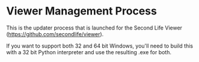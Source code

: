 Viewer Management Process
=========================

This is the updater process that is launched for the Second Life
Viewer (https://github.com/secondlife/viewer).

If you want to support both 32 and 64 bit Windows, you'll need to build this
with a 32 bit Python interpreter and use the resulting .exe for both.

